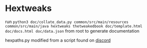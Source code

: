 # Hextweaks
run `python3 doc/collate_data.py common/src/main/resources common/src/main/java hextweaks thetweakedbook doc/template.html doc/docs.html doc/data.json` from root to generate documentation

hexpaths.py modified from a script found on [discord](https://discord.com/channels/936370934292549712/950847275549229086/1086407639501656116)